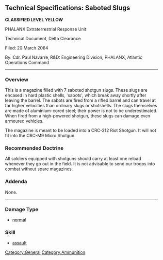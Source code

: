 ## Technical Specifications: Saboted Slugs

**CLASSIFIED LEVEL YELLOW**

PHALANX Extraterrestrial Response Unit

Technical Document, Delta Clearance

Filed: 20 March 2084

By: Cdr. Paul Navarre, R&D: Engineering Division, PHALANX, Atlantic
Operations Command

------------------------------------------------------------------------

### Overview

This is a magazine filled with 7 saboted shotgun slugs. These slugs are
encased in hard plastic shells, 'sabots', which break away shortly after
leaving the barrel. The sabots are fired from a rifled barrel and can
travel at far higher velocities than ordinary slugs or shotshells. The
slugs themselves are made of aluminium-cored steel; their power is not
to be underestimated. When fired from a high-powered shotgun, these
slugs can damage even armoured vehicles.

The magazine is meant to be loaded into a CRC-212 Riot Shotgun. It will
not fit into the CRC-M9 Micro Shotgun.

### Recommended Doctrine

All soldiers equipped with shotguns should carry at least one reload
whenever they go out in the field. It is not advisable to send our
troops into combat without spare magazines.

### Addenda

None.

------------------------------------------------------------------------

### Damage Type

- [normal](Damage/normal "wikilink")

### Skill

- [assault](Skills/assault "wikilink")

[Category:General](Category:General "wikilink")
[Category:Ammunition](Category:Ammunition "wikilink")